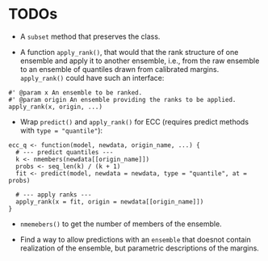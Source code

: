 TODOs
=====

* A `subset` method that preserves the class.

* A function `apply_rank()`, that would that the rank structure
    of one ensemble and apply it to another ensemble, i.e.,
    from the raw ensemble to an ensemble of quantiles drawn from
    calibrated margins. `apply_rank()` could have such an interface:

```
#' @param x An ensemble to be ranked.
#' @param origin An ensemble providing the ranks to be applied.
apply_rank(x, origin, ...)
```

* Wrap `predict()` and `apply_rank()` for ECC (requires predict methods with
    `type = "quantile"`):

```
ecc_q <- function(model, newdata, origin_name, ...) {
  # --- predict quantiles ---
  k <- nmembers(newdata[[origin_name]])
  probs <- seq_len(k) / (k + 1)
  fit <- predict(model, newdata = newdata, type = "quantile", at = probs)

  # --- apply ranks ---
  apply_rank(x = fit, origin = newdata[[origin_name]])
}
```

* `nmemebers()` to get the number of members of the ensemble.

* Find a way to allow predictions with an `ensemble` that doesnot
    contain realization of the ensemble, but parametric descriptions
    of the margins.



